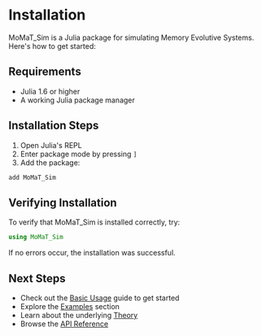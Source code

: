 # Installation

MoMaT_Sim is a Julia package for simulating Memory Evolutive Systems. Here's how to get started:

## Requirements

- Julia 1.6 or higher
- A working Julia package manager

## Installation Steps

1. Open Julia's REPL
2. Enter package mode by pressing `]`
3. Add the package:

```julia
add MoMaT_Sim
```

## Verifying Installation

To verify that MoMaT_Sim is installed correctly, try:

```julia
using MoMaT_Sim
```

If no errors occur, the installation was successful.

## Next Steps

- Check out the [Basic Usage](@ref) guide to get started
- Explore the [Examples](../examples/basic_categories.md) section
- Learn about the underlying [Theory](../theory/categories.md)
- Browse the [API Reference](../api.md) 